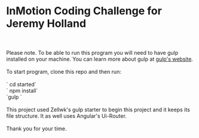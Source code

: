 # InMotion Coding Challenge for Jeremy Holland
<br>
<br>
Please note. To be able to run this program you will need to have gulp installed on your machine. You can learn more about gulp at <a href ="http://gulpjs.com/"> gulp's website</a>. 
</br>
<br>
To start program, clone this repo and then run:
<br>
<br>
 ` cd started`<br>
` npm install`<br>
  `gulp
  `
  <br>
  <br>
This project used Zellwk's gulp starter to begin this project and it keeps its file structure. It as well uses Angular's Ui-Router.  
<br>
<br>
Thank you for your time. 

